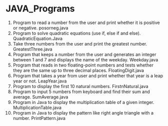 # JAVA_Programs

1. Program to read a number from the user and print whether it is positive or negative. posorneg.java
2. Program to solve quadratic equations (use if, else if and else). QuadraticEquation.Java
3. Take three numbers from the user and print the greatest number. GreatestThree.java
4. Program that keeps a number from the user and generates an integer between 1 and 7 and displays the name of the weekday. Weekday.java
5. Program that reads in two floating-point numbers and tests whether they are the same up to three decimal places. FloatingDigit.java
6. Program that takes a year from user and print whether that year is a leap year or not. LeapYear.java
7. Program to display the first 10 natural numbers. FirstnNatural.java
8. Program to input 5 numbers from keyboard and find their sum and average. SumAverage.java
9. Program in Java to display the multiplication table of a given integer. MultiplicationTable.java
10. Program in Java to display the pattern like right angle triangle with a number. PrintPattern.java
